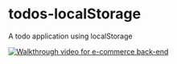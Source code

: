 # todos-localStorage

A todo application using localStorage

[![Walkthrough video for e-commerce back-end](http://img.youtube.com/vi/tJU-We8vFdM/0.jpg)](http://www.youtube.com/watch?v=tJU-We8vFdM 'ORM challenge')
